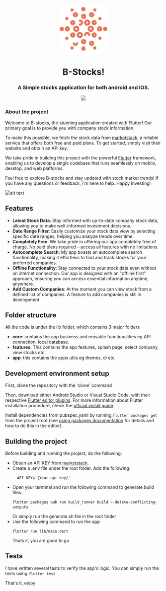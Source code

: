 <p align="center">
  <img src="assets/icon/ic_icon.png" width="160">
</p>

<h1 align="center">B-Stocks!</h1>
<h3 align="center">A Simple stocks application for both android and iOS.</h3>

<p align="center">
  <a href="https://play.google.com/store/apps/details?id=co.bstock">
    <img src="https://img.shields.io/badge/Google-PlayStore-green.svg?style=for-the-badge">
  </a>
</p>

### About the project

Welcome to B-stocks, the stunning application created with Flutter! Our primary goal is to provide you with company stock information.

To make this possible, we fetch the stock data from  [marketstack](https://api.marketstack.com/), a reliable service that offers both free and paid plans. To get started, simply visit their website and obtain an API key.

We take pride in building this project with the powerful [Flutter](https://flutter.io/) framework, enabling us to develop a single codebase that runs seamlessly on mobile, desktop, and web platforms.

Feel free to explore B-stocks and stay updated with stock market trends! If you have any questions or feedback, i'm here to help. Happy investing!

<img src="screenshots/screenshot.png" alt="alt text">



## Features

- **Latest Stock Data**: Stay informed with up-to-date company stock data, allowing you to make well-informed investment decisions.
- **Date Range Filter**: Easily customize your stock data view by selecting specific date ranges, helping you analyze trends over time.
- **Completely Free**: We take pride in offering our app completely free of charge. No paid plans required – access all features with no limitations.
- **Autocomplete Search**: My app boasts an autocomplete search functionality, making it effortless to find and track stocks for your preferred companies.
- **Offline Functionality**: Stay connected to your stock data even without an internet connection. Our app is designed with an "offline first" approach, ensuring you can access essential information anytime, anywhere.
- **Add Custom Companies**: At the moment you can view stock from a defined list of companies. A feature to add companies is still in development


## Folder structure

All the code is under the lib folder, which contains 3 major folders

* **core**: contains the app business and reusable functionalities eg API connection, local database.
* **features**: This contains the app features, splash page, select company, view stocks etc.
* **app**: this contains the apps utils eg themes, di etc.

## Development environment setup

First, clone the repository with the 'clone' command

Then, download either Android Studio or Visual Studio Code, with their respective [Flutter editor plugins](https://flutter.io/get-started/editor/). For more information about Flutter installation procedure, check the [official install guide](https://flutter.io/get-started/install/).

Install dependencies from pubspec.yaml by running `flutter packages get` from the project root (see [using packages documentation](https://flutter.io/using-packages/#adding-a-package-dependency-to-an-app) for details and how to do this in the editor).

## Building the project

Before building and running the project, do the following:
- Obtain an API KEY from [marketstack](https://api.marketstack.com/).
- Create a .env file under the root folder. Add the following:
  ```
    API_KEY='{Your api key}'
  ```
- Open your terminal and run the following command to generate build files.
  ```
  flutter packages pub run build_runner build --delete-conflicting-outputs
  ```
  Or simply run the generate.sh file in the root folder
- Use the following command to run the app
    ```
    flutter run lib/main.dart
    ```
  Thats it, you are good to go.


 ## Tests
I have written several tests to verify the app's logic. You can simply run the tests using
    ```
    flutter test
    ```

That's it, enjoy
